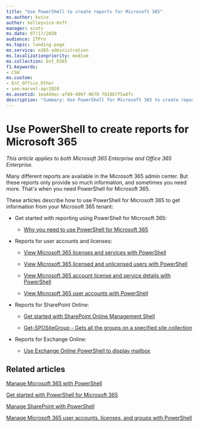 ```yaml
---
title: "Use PowerShell to create reports for Microsoft 365"
ms.author: kvice
author: kelleyvice-msft
manager: scotv
ms.date: 07/17/2020
audience: ITPro
ms.topic: landing-page
ms.service: o365-administration
ms.localizationpriority: medium
ms.collection: Ent_O365
f1.keywords:
- CSH
ms.custom: 
- Ent_Office_Other
- seo-marvel-apr2020
ms.assetid: 1ea4d4ec-af89-496f-9678-701867f5a6fc
description: "Summary: Use PowerShell for Microsoft 365 to create reports that you can't produce in the Microsoft 365 admin center."
---
```


# Use PowerShell to create reports for Microsoft 365

*This article applies to both Microsoft 365 Enterprise and Office 365 Enterprise.*

Many different reports are available in the Microsoft 365 admin center. But these reports only provide so much information, and sometimes you need more. That's when you need PowerShell for Microsoft 365.
  
These articles describe how to use PowerShell for Microsoft 365 to get information from your Microsoft 365 tenant:
  
- Get started with reporting using PowerShell for Microsoft 365:
    
  - [Why you need to use PowerShell for Microsoft 365](./why-you-need-to-use-microsoft-365-powershell.md)
    
    
- Reports for user accounts and licenses:
    
  - [View Microsoft 365 licenses and services with PowerShell](view-licenses-and-services-with-microsoft-365-powershell.md)
    
  - [View Microsoft 365 licensed and unlicensed users with PowerShell](view-licensed-and-unlicensed-users-with-microsoft-365-powershell.md)
    
  - [View Microsoft 365 account license and service details with PowerShell](view-account-license-and-service-details-with-microsoft-365-powershell.md)
    
  - [View Microsoft 365 user accounts with PowerShell](view-user-accounts-with-microsoft-365-powershell.md)
    
- Reports for SharePoint Online:
    
  - [Get started with SharePoint Online Management Shell](/powershell/sharepoint/sharepoint-online/connect-sharepoint-online)
    
  - [Get-SPOSiteGroup - Gets all the groups on a specified site collection](/powershell/module/sharepoint-online/get-spositegroup)
    
- Reports for Exchange Online:
    
  - [Use Exchange Online PowerShell to display mailbox](/exchange/recipients-in-exchange-online/manage-user-mailboxes/use-powershell-to-display-mailbox-information)
    
    
## Related articles

[Manage Microsoft 365 with PowerShell](manage-microsoft-365-with-microsoft-365-powershell.md)
  
[Get started with PowerShell for Microsoft 365](getting-started-with-microsoft-365-powershell.md)
  
[Manage SharePoint with PowerShell](manage-sharepoint-online-with-microsoft-365-powershell.md)
  
[Manage Microsoft 365 user accounts, licenses, and groups with PowerShell](manage-user-accounts-and-licenses-with-microsoft-365-powershell.md)
